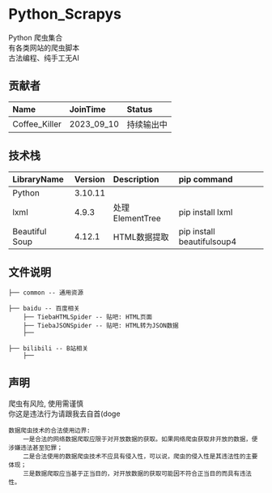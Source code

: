 # Python_Scrapys 

Python 爬虫集合  
有各类网站的爬虫脚本  
古法编程、纯手工无AI


## 贡献者
| Name          | JoinTime   | Status |
|:--------------|:-----------|:-------|
| Coffee_Killer | 2023_09_10 | 持续输出中  |


## 技术栈
| LibraryName    | Version | Description   | pip command                |
|:---------------|:--------|:--------------|:---------------------------|
| Python         | 3.10.11 |               |                            |
| lxml           | 4.9.3   | 处理ElementTree | pip install lxml           |
| Beautiful Soup | 4.12.1  | HTML数据提取      | pip install beautifulsoup4 |


## 文件说明
``` 
├── common -- 通用资源

├── baidu -- 百度相关
    ├── TiebaHTMLSpider -- 贴吧: HTML页面
    ├── TiebaJSONSpider -- 贴吧: HTML转为JSON数据
    ├──
    
├── bilibili -- B站相关
    ├──
```

## 声明

爬虫有风险, 使用需谨慎  
你这是违法行为请跟我去自首(doge

``` 
数据爬虫技术的合法使用边界: 
    一是合法的网络数据爬取应限于对开放数据的获取。如果网络爬虫获取非开放的数据，便涉嫌违法甚至犯罪；
    二是合法使用的数据爬虫技术不应具有侵入性，可以说，爬虫的侵入性是其违法性的主要体现；
    三是数据爬取应当基于正当目的，对开放数据的获取可能因不符合正当目的而具有违法性。
```
